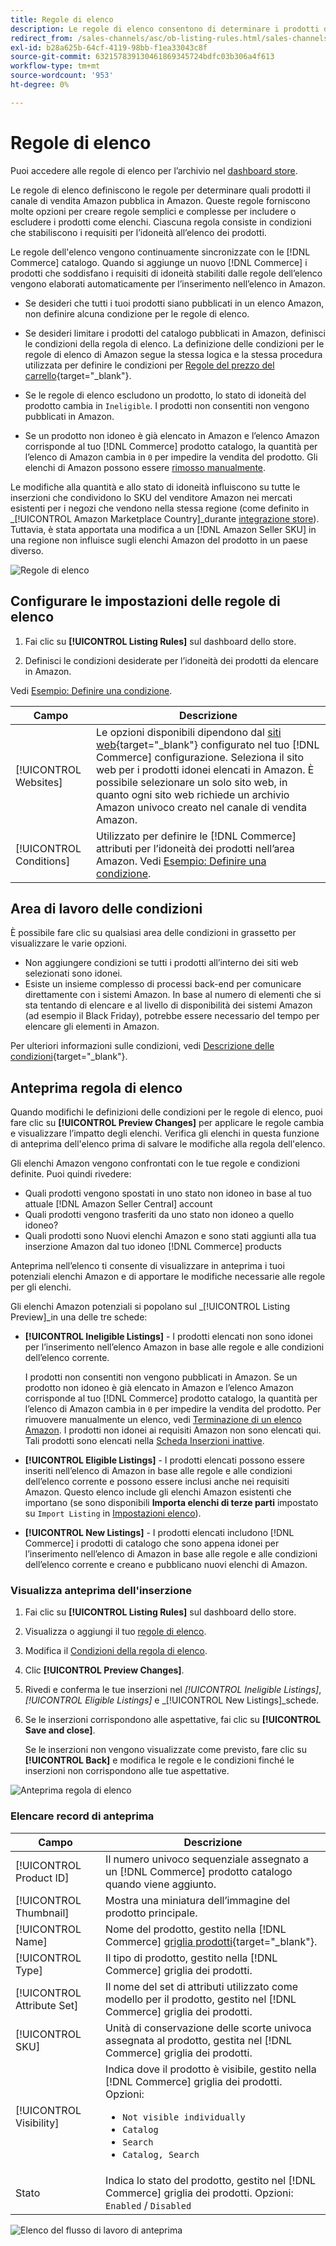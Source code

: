 ```yaml
---
title: Regole di elenco
description: Le regole di elenco consentono di determinare i prodotti del catalogo Commerce pubblicati come elenchi di Amazon Marketplace.
redirect_from: /sales-channels/asc/ob-listing-rules.html/sales-channels/asc/ob-listing-preview.html/sales-channels/asc/listing-rule-preview.html
exl-id: b28a625b-64cf-4119-98bb-f1ea33043c8f
source-git-commit: 632157839130461869345724bdfc03b306a4f613
workflow-type: tm+mt
source-wordcount: '953'
ht-degree: 0%

---
```


# Regole di elenco

Puoi accedere alle regole di elenco per l’archivio nel [dashboard store](./amazon-store-dashboard.md).

Le regole di elenco definiscono le regole per determinare quali prodotti il canale di vendita Amazon pubblica in Amazon. Queste regole forniscono molte opzioni per creare regole semplici e complesse per includere o escludere i prodotti come elenchi. Ciascuna regola consiste in condizioni che stabiliscono i requisiti per l’idoneità all’elenco dei prodotti.

Le regole dell&#39;elenco vengono continuamente sincronizzate con le [!DNL Commerce] catalogo. Quando si aggiunge un nuovo [!DNL Commerce] i prodotti che soddisfano i requisiti di idoneità stabiliti dalle regole dell’elenco vengono elaborati automaticamente per l’inserimento nell’elenco in Amazon.

- Se desideri che tutti i tuoi prodotti siano pubblicati in un elenco Amazon, non definire alcuna condizione per le regole di elenco.

- Se desideri limitare i prodotti del catalogo pubblicati in Amazon, definisci le condizioni della regola di elenco. La definizione delle condizioni per le regole di elenco di Amazon segue la stessa logica e la stessa procedura utilizzata per definire le condizioni per [Regole del prezzo del carrello](https://docs.magento.com/user-guide/marketing/price-rules-cart.html){target=&quot;_blank&quot;}.

- Se le regole di elenco escludono un prodotto, lo stato di idoneità del prodotto cambia in `Ineligible`. I prodotti non consentiti non vengono pubblicati in Amazon.

- Se un prodotto non idoneo è già elencato in Amazon e l’elenco Amazon corrisponde al tuo [!DNL Commerce] prodotto catalogo, la quantità per l’elenco di Amazon cambia in `0` per impedire la vendita del prodotto. Gli elenchi di Amazon possono essere [rimosso manualmente](./end-listings-manually.md).

Le modifiche alla quantità e allo stato di idoneità influiscono su tutte le inserzioni che condividono lo SKU del venditore Amazon nei mercati esistenti per i negozi che vendono nella stessa regione (come definito in _[!UICONTROL Amazon Marketplace Country]_durante [integrazione store](./store-integration.md)). Tuttavia, è stata apportata una modifica a un [!DNL Amazon Seller SKU] in una regione non influisce sugli elenchi Amazon del prodotto in un paese diverso.

![Regole di elenco](assets/ob-listing-rules.png)

## Configurare le impostazioni delle regole di elenco

1. Fai clic su **[!UICONTROL Listing Rules]** sul dashboard dello store.

1. Definisci le condizioni desiderate per l’idoneità dei prodotti da elencare in Amazon.

Vedi [Esempio: Definire una condizione](./ob-define-condition-example.md).

| Campo | Descrizione |
|---|---|
| [!UICONTROL Websites] | Le opzioni disponibili dipendono dal [siti web](https://docs.magento.com/user-guide/stores/websites-stores-views.html){target=&quot;_blank&quot;} configurato nel tuo [!DNL Commerce] configurazione. Seleziona il sito web per i prodotti idonei elencati in Amazon. È possibile selezionare un solo sito web, in quanto ogni sito web richiede un archivio Amazon univoco creato nel canale di vendita Amazon. |
| [!UICONTROL Conditions] | Utilizzato per definire le [!DNL Commerce] attributi per l’idoneità dei prodotti nell’area Amazon. Vedi [Esempio: Definire una condizione](./ob-define-condition-example.md). |

## Area di lavoro delle condizioni

È possibile fare clic su qualsiasi area delle condizioni in grassetto per visualizzare le varie opzioni.

- Non aggiungere condizioni se tutti i prodotti all’interno dei siti web selezionati sono idonei.
- Esiste un insieme complesso di processi back-end per comunicare direttamente con i sistemi Amazon. In base al numero di elementi che si sta tentando di elencare e al livello di disponibilità dei sistemi Amazon (ad esempio il Black Friday), potrebbe essere necessario del tempo per elencare gli elementi in Amazon.

Per ulteriori informazioni sulle condizioni, vedi [Descrizione delle condizioni](https://docs.magento.com/user-guide/marketing/price-rules-cart.html){target=&quot;_blank&quot;}.

## Anteprima regola di elenco

Quando modifichi le definizioni delle condizioni per le regole di elenco, puoi fare clic su **[!UICONTROL Preview Changes]** per applicare le regole cambia e visualizzare l’impatto degli elenchi. Verifica gli elenchi in questa funzione di anteprima dell&#39;elenco prima di salvare le modifiche alla regola dell&#39;elenco.

Gli elenchi Amazon vengono confrontati con le tue regole e condizioni definite. Puoi quindi rivedere:

- Quali prodotti vengono spostati in uno stato non idoneo in base al tuo attuale [!DNL Amazon Seller Central] account
- Quali prodotti vengono trasferiti da uno stato non idoneo a quello idoneo?
- Quali prodotti sono Nuovi elenchi Amazon e sono stati aggiunti alla tua inserzione Amazon dal tuo idoneo [!DNL Commerce] products

Anteprima nell’elenco ti consente di visualizzare in anteprima i tuoi potenziali elenchi Amazon e di apportare le modifiche necessarie alle regole per gli elenchi.

Gli elenchi Amazon potenziali si popolano sul _[!UICONTROL Listing Preview]_in una delle tre schede:

- **[!UICONTROL Ineligible Listings]** - I prodotti elencati non sono idonei per l’inserimento nell’elenco Amazon in base alle regole e alle condizioni dell’elenco corrente.

   I prodotti non consentiti non vengono pubblicati in Amazon. Se un prodotto non idoneo è già elencato in Amazon e l’elenco Amazon corrisponde al tuo [!DNL Commerce] prodotto catalogo, la quantità per l’elenco di Amazon cambia in `0` per impedire la vendita del prodotto. Per rimuovere manualmente un elenco, vedi [Terminazione di un elenco Amazon](./end-listings-manually.md). I prodotti non idonei ai requisiti Amazon non sono elencati qui. Tali prodotti sono elencati nella [Scheda Inserzioni inattive](./inactive-listings.md).

- **[!UICONTROL Eligible Listings]** - I prodotti elencati possono essere inseriti nell’elenco di Amazon in base alle regole e alle condizioni dell’elenco corrente e possono essere inclusi anche nei requisiti Amazon. Questo elenco include gli elenchi Amazon esistenti che importano (se sono disponibili **Importa elenchi di terze parti** impostato su `Import Listing` in [Impostazioni elenco](./third-party-listing-settings.md)).

- **[!UICONTROL New Listings]** - I prodotti elencati includono [!DNL Commerce] i prodotti di catalogo che sono appena idonei per l’inserimento nell’elenco di Amazon in base alle regole e alle condizioni dell’elenco corrente e creano e pubblicano nuovi elenchi di Amazon.

### Visualizza anteprima dell&#39;inserzione

1. Fai clic su **[!UICONTROL Listing Rules]** sul dashboard dello store.

1. Visualizza o aggiungi il tuo [regole di elenco](./listing-rules.md).

1. Modifica il [Condizioni della regola di elenco](./ob-define-condition-example.md).

1. Clic **[!UICONTROL Preview Changes]**.

1. Rivedi e conferma le tue inserzioni nel _[!UICONTROL Ineligible Listings]_,_[!UICONTROL Eligible Listings]_ e _[!UICONTROL New Listings]_schede.

1. Se le inserzioni corrispondono alle aspettative, fai clic su **[!UICONTROL Save and close]**.

   Se le inserzioni non vengono visualizzate come previsto, fare clic su **[!UICONTROL Back]** e modifica le regole e le condizioni finché le inserzioni non corrispondono alle tue aspettative.

![Anteprima regola di elenco](assets/amazon-listing-rule-preview.png)

### Elencare record di anteprima

| Campo | Descrizione |
|--- |--- |
| [!UICONTROL Product ID] | Il numero univoco sequenziale assegnato a un [!DNL Commerce] prodotto catalogo quando viene aggiunto. |
| [!UICONTROL Thumbnail] | Mostra una miniatura dell’immagine del prodotto principale. |
| [!UICONTROL Name] | Nome del prodotto, gestito nella [!DNL Commerce] [griglia prodotti](https://docs.magento.com/user-guide/catalog/products.html){target=&quot;_blank&quot;}. |
| [!UICONTROL Type] | Il tipo di prodotto, gestito nella [!DNL Commerce] griglia dei prodotti. |
| [!UICONTROL Attribute Set] | Il nome del set di attributi utilizzato come modello per il prodotto, gestito nel [!DNL Commerce] griglia dei prodotti. |
| [!UICONTROL SKU] | Unità di conservazione delle scorte univoca assegnata al prodotto, gestita nel [!DNL Commerce] griglia dei prodotti. |
| [!UICONTROL Visibility] | Indica dove il prodotto è visibile, gestito nella [!DNL Commerce] griglia dei prodotti. Opzioni:<ul><li>`Not visible individually`</li><li>`Catalog`</li><li>`Search`</li><li>`Catalog, Search`</li></ul> |
| Stato | Indica lo stato del prodotto, gestito nel [!DNL Commerce] griglia dei prodotti. Opzioni: `Enabled` / `Disabled` |

![Elenco del flusso di lavoro di anteprima](assets/listing-preview-flowchart.png)
